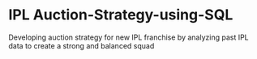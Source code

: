 # IPL Auction-Strategy-using-SQL

Developing auction strategy for new IPL franchise by analyzing past IPL data to create a strong
and balanced squad
